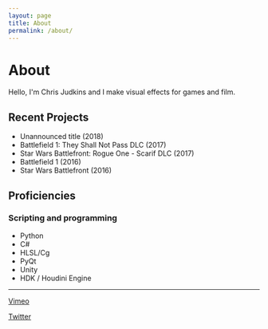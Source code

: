```yaml
---
layout: page
title: About
permalink: /about/
---
```

#   About

Hello, I'm Chris Judkins and I make visual effects for games and film.

##  Recent Projects

* Unannounced title (2018)
* Battlefield 1: They Shall Not Pass DLC (2017)
* Star Wars Battlefront: Rogue One - Scarif DLC (2017)
* Battlefield 1 (2016)
* Star Wars Battlefront (2016)

##  Proficiencies

### Scripting and programming

* Python
* C#
* HLSL/Cg
* PyQt
* Unity
* HDK / Houdini Engine

---

[Vimeo](https://vimeo.com/chrisjudkins)

[Twitter](https://twitter.com/ChrisJ3D)